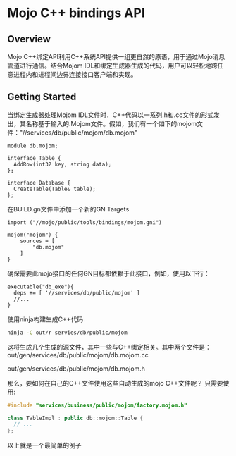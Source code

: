 # Mojo C++ bindings API

## Overview

Mojo C++绑定API利用C++系统API提供一组更自然的原语，用于通过Mojo消息管道进行通信。结合Mojom IDL和绑定生成器生成的代码，用户可以轻松地跨任意进程内和进程间边界连接接口客户端和实现。

## Getting Started

当绑定生成器处理Mojom IDL文件时，C++代码以一系列.h和.cc文件的形式发出，其名称基于输入的.Mojom文件。假如，我们有一个如下的mojom文件："//services/db/public/mojom/db.mojom"

```mojom
module db.mojom;

interface Table {
  AddRow(int32 key, string data);
};

interface Database {
  CreateTable(Table& table);
};
```

在BUILD.gn文件中添加一个新的GN Targets

```gn
import ("//mojo/public/tools/bindings/mojom.gni")

mojom("mojom") {
    sources = [
        "db.mojom"
    ]
}
```

确保需要此mojo接口的任何GN目标都依赖于此接口，例如，使用以下行：

```gn
executable("db_exe"){
  deps += [ '//services/db/public/mojom' ] 
  //...
}

```

使用ninja构建生成C++代码

```sh
ninja -C out/r servies/db/public/mojom
```

这将生成几个生成的源文件，其中一些与C++绑定相关。其中两个文件是：
out/gen/services/db/public/mojom/db.mojom.cc

out/gen/services/db/public/mojom/db.mojom.h

那么，要如何在自己的C++文件使用这些自动生成的mojo C++文件呢？
只需要使用:

```C++
#include "services/business/public/mojom/factory.mojom.h"

class TableImpl : public db::mojom::Table {
  // ...
};
```

以上就是一个最简单的例子
